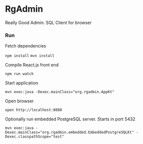 # RgAdmin
Really Good Admin: SQL Client for browser

### Run

Fetch dependencies

`npm install`
`mvn install`

Compile React.js front end

`npm run watch`

Start application

`mvn exec:java -Dexec.mainClass="org.rgadmin.AppKt"`

Open browser

`open http://localhost:8080`

Optionally run embedded PostgreSQL server. Starts in port 5432

`mvn exec:java -Dexec.mainClass="org.rgadmin.embedded.EmbeddedPostgreSQLKt" -Dexec.classpathScope="test"`
